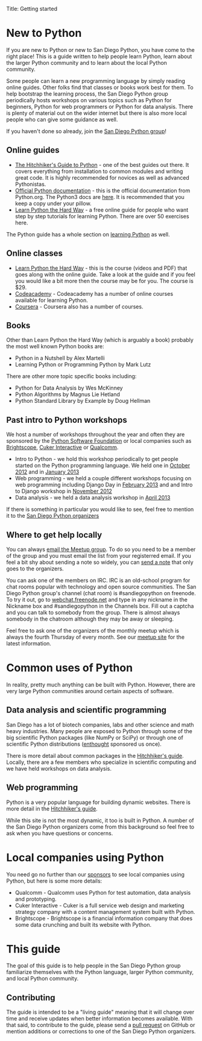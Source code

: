 Title: Getting started

New to Python
=============

If you are new to Python or new to San Diego Python, you have come to the
right place! This is a guide written to help people learn Python, learn
about the larger Python community and to learn about the local Python
community.

Some people can learn a new programming language by simply reading online
guides. Other folks find that classes or books work best for them. To help
bootstrap the learning process, the San Diego Python group periodically
hosts workshops on various topics such as Python for beginners, Python for
web programmers or Python for data analysis. There is plenty of material out
on the wider internet but there is also more local people who can give
some guidance as well.

If you haven't done so already, join the
[San Diego Python group](http://www.meetup.com/pythonsd/)!


Online guides
-------------

* [The Hitchhiker's Guide to Python](http://docs.python-guide.org/) - one of the best guides out there. It covers everything from installation to common modules and writing great code. It is highly recommended for novices as
 well as advanced Pythonistas.
* [Official Python documentation](http://docs.python.org/2/) - this is the
 official documentation from Python.org. The Python3 docs are
 [here](http://docs.python.org/3/). It is recommended that you keep a copy
 under your pillow.
* [Learn Python the Hard Way](http://learnpythonthehardway.org/book) - a
 free online guide for people who want step by step tutorials for learning
 Python. There are over 50 exercises here.

The Python guide has a whole section on
[learning Python](http://docs.python-guide.org/en/latest/intro/learning/)
as well.


Online classes
--------------

* [Learn Python the Hard Way](http://learnpythonthehardway.org/) - this is
 the course (videos and PDF) that goes along with the online guide. Take
 a look at the guide and if you feel you would like a bit more then the
 course may be for you. The course is $29.
* [Codeacademy](http://www.codecademy.com/tracks/python) - Codeacademy has
 a number of online courses available for learning Python.
* [Coursera](https://www.coursera.org/courses?search=python) - Coursera
 also has a number of courses.


Books
-----

Other than Learn Python the Hard Way (which is arguably a book) probably
the most well known Python books are:

* Python in a Nutshell by Alex Martelli
* Learning Python or Programming Python by Mark Lutz

There are other more topic specific books including:

* Python for Data Analysis by Wes McKinney
* Python Algorithms by Magnus Lie Hetland
* Python Standard Library by Example by Doug Hellman


Past intro to Python workshops
------------------------------

We host a number of workshops throughout the year and often they are
sponsored by the [Python Software Foundation](http://www.python.org/psf/)
or local companies such as
[Brightscope](http://www.brightscope.com/),
[Cuker Interactive](http://www.cukerinteractive.com/) or
[Qualcomm](http://qualcomm.com).

* Intro to Python - we hold this workshop periodically to get people
 started on the Python programming language. We held one in
 [October 2012](http://www.meetup.com/pythonsd/events/79563702/) and
 in [January 2013](http://pythonsd.org/january-2013-intro-to-python.html)
* Web programming - we held a couple different workshops focusing on
 web programming including Django Day in
 [February 2013](http://pythonsd.org/february-2013-django-day.html) and
 and Intro to Django workshop in
 [November 2012](http://www.meetup.com/pythonsd/events/83842622/)
* Data analysis - we held a data analysis workshop in
 [April 2013](http://pythonsd.org/april-2013-data-analysis.html)

If there is something in particular you would like to see, feel free
to mention it to the
[San Diego Python organizers](http://www.meetup.com/pythonsd/suggestion/)


Where to get help locally
-------------------------

You can always [email the Meetup group](PythonSD-list@meetup.com). To do so
you need to be a member of the group and you must email the list from your
registerred email. If you feel a bit shy about sending a note so widely,
you can [send a note](http://www.meetup.com/pythonsd/suggestion/) that
only goes to the organizers.

You can ask one of the members on IRC. IRC is an old-school program for
chat rooms popular with technology and open source communities. The San
Diego Python group's channel (chat room) is #sandiegopython on freenode.
To try it out, go to [webchat.freenode.net](http://webchat.freenode.net/)
and type in any nickname in the Nickname box and #sandiegopython in the
Channels box. Fill out a captcha and you can talk to somebody from the
group. There is almost always somebody in the chatroom although they
may be away or sleeping.

Feel free to ask one of the organizers of the monthly meetup which is
always the fourth Thursday of every month. See our
[meetup site](http://meetup.com/pythonsd) for the latest information.


Common uses of Python
=====================

In reality, pretty much anything can be built with Python. However, there
are very large Python communities around certain aspects of software.


Data analysis and scientific programming
----------------------------------------

San Diego has a lot of biotech companies, labs and other science and math
heavy industries. Many people are exposed to Python through some of the
big scientific Python packages (like NumPy or SciPy) or through one of
scientific Python distributions ([enthought](https://www.enthought.com/)
sponsored us once).

There is more detail about common packages in the
[Hitchhiker's guide](http://docs.python-guide.org/en/latest/scenarios/scientific/). Locally, there are a few members who specialize in scientific
computing and we have held workshops on data analysis.


Web programming
---------------

Python is a very popular language for building dynamic websites. There is
more detail in the
[Hitchhiker's guide](http://docs.python-guide.org/en/latest/scenarios/web/).

While this site is not the most dynamic, it too is built in Python. A number
of the San Diego Python organizers come from this background so feel free
to ask when you have questions or concerns.


Local companies using Python
============================

You need go no further than our [sponsors](http://pythonsd.org) to see
local companies using Python, but here is some more details:

* Qualcomm - Qualcomm uses Python for test automation, data analysis
 and prototyping.
* Cuker Interactive - Cuker is a full service web design and marketing
 strategy company with a content management system built with Python.
* Brightscope - Brightscope is a financial information company that does
 some data crunching and built its website with Python.


This guide
==========

The goal of this guide is to help people in the San Diego Python group
familiarize themselves with the Python language, larger Python community,
and local Python community.


Contributing
------------

The guide is intended to be a "living guide" meaning that it will change
over time and receive updates when better information becomes available.
With that said, to contribute to the guide, please send a
[pull request](https://github.com/pythonsd/pythonsd.org/tree/master/content/pages)
on GitHub or mention additions or corrections to one of the San Diego Python
organizers.
